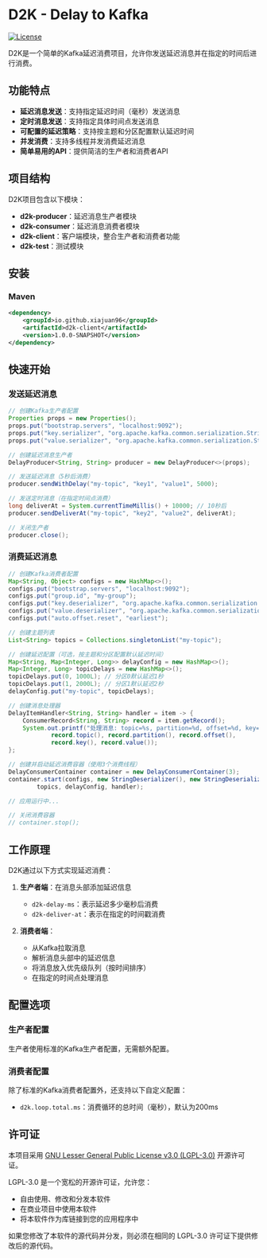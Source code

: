# D2K - Delay to Kafka

[![License](https://img.shields.io/badge/License-LGPL%203.0-blue.svg)](https://www.gnu.org/licenses/lgpl-3.0.html)

D2K是一个简单的Kafka延迟消费项目，允许你发送延迟消息并在指定的时间后进行消费。

## 功能特点

- **延迟消息发送**：支持指定延迟时间（毫秒）发送消息
- **定时消息发送**：支持指定具体时间点发送消息
- **可配置的延迟策略**：支持按主题和分区配置默认延迟时间
- **并发消费**：支持多线程并发消费延迟消息
- **简单易用的API**：提供简洁的生产者和消费者API

## 项目结构

D2K项目包含以下模块：

- **d2k-producer**：延迟消息生产者模块
- **d2k-consumer**：延迟消息消费者模块
- **d2k-client**：客户端模块，整合生产者和消费者功能
- **d2k-test**：测试模块

## 安装

### Maven

```xml
<dependency>
    <groupId>io.github.xiajuan96</groupId>
    <artifactId>d2k-client</artifactId>
    <version>1.0.0-SNAPSHOT</version>
</dependency>
```

## 快速开始

### 发送延迟消息

```java
// 创建Kafka生产者配置
Properties props = new Properties();
props.put("bootstrap.servers", "localhost:9092");
props.put("key.serializer", "org.apache.kafka.common.serialization.StringSerializer");
props.put("value.serializer", "org.apache.kafka.common.serialization.StringSerializer");

// 创建延迟消息生产者
DelayProducer<String, String> producer = new DelayProducer<>(props);

// 发送延迟消息（5秒后消费）
producer.sendWithDelay("my-topic", "key1", "value1", 5000);

// 发送定时消息（在指定时间点消费）
long deliverAt = System.currentTimeMillis() + 10000; // 10秒后
producer.sendDeliverAt("my-topic", "key2", "value2", deliverAt);

// 关闭生产者
producer.close();
```

### 消费延迟消息

```java
// 创建Kafka消费者配置
Map<String, Object> configs = new HashMap<>();
configs.put("bootstrap.servers", "localhost:9092");
configs.put("group.id", "my-group");
configs.put("key.deserializer", "org.apache.kafka.common.serialization.StringDeserializer");
configs.put("value.deserializer", "org.apache.kafka.common.serialization.StringDeserializer");
configs.put("auto.offset.reset", "earliest");

// 创建主题列表
List<String> topics = Collections.singletonList("my-topic");

// 创建延迟配置（可选，按主题和分区配置默认延迟时间）
Map<String, Map<Integer, Long>> delayConfig = new HashMap<>();
Map<Integer, Long> topicDelays = new HashMap<>();
topicDelays.put(0, 1000L); // 分区0默认延迟1秒
topicDelays.put(1, 2000L); // 分区1默认延迟2秒
delayConfig.put("my-topic", topicDelays);

// 创建消息处理器
DelayItemHandler<String, String> handler = item -> {
    ConsumerRecord<String, String> record = item.getRecord();
    System.out.printf("处理消息: topic=%s, partition=%d, offset=%d, key=%s, value=%s%n",
            record.topic(), record.partition(), record.offset(),
            record.key(), record.value());
};

// 创建并启动延迟消费容器（使用3个消费线程）
DelayConsumerContainer container = new DelayConsumerContainer(3);
container.start(configs, new StringDeserializer(), new StringDeserializer(),
        topics, delayConfig, handler);

// 应用运行中...

// 关闭消费容器
// container.stop();
```

## 工作原理

D2K通过以下方式实现延迟消费：

1. **生产者端**：在消息头部添加延迟信息
   - `d2k-delay-ms`：表示延迟多少毫秒后消费
   - `d2k-deliver-at`：表示在指定的时间戳消费

2. **消费者端**：
   - 从Kafka拉取消息
   - 解析消息头部中的延迟信息
   - 将消息放入优先级队列（按时间排序）
   - 在指定的时间点处理消息

## 配置选项

### 生产者配置

生产者使用标准的Kafka生产者配置，无需额外配置。

### 消费者配置

除了标准的Kafka消费者配置外，还支持以下自定义配置：

- `d2k.loop.total.ms`：消费循环的总时间（毫秒），默认为200ms

## 许可证

本项目采用 [GNU Lesser General Public License v3.0 (LGPL-3.0)](https://www.gnu.org/licenses/lgpl-3.0.html) 开源许可证。

LGPL-3.0 是一个宽松的开源许可证，允许您：
- 自由使用、修改和分发本软件
- 在商业项目中使用本软件
- 将本软件作为库链接到您的应用程序中

如果您修改了本软件的源代码并分发，则必须在相同的 LGPL-3.0 许可证下提供修改后的源代码。